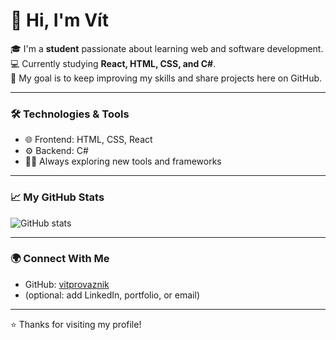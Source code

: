 # 👋 Hi, I'm Vít

🎓 I'm a **student** passionate about learning web and software development.  
💻 Currently studying **React, HTML, CSS, and C#**.  
🚀 My goal is to keep improving my skills and share projects here on GitHub.  

---

### 🛠️ Technologies & Tools
- 🌐 Frontend: HTML, CSS, React
- ⚙️ Backend: C#
- 🧑‍💻 Always exploring new tools and frameworks

---

### 📈 My GitHub Stats
![GitHub stats](https://github-readme-stats.vercel.app/api?username=vitprovaznik&show_icons=true&theme=tokyonight)

---

### 🌍 Connect With Me
- GitHub: [vitprovaznik](https://github.com/vitprovaznik)
- (optional: add LinkedIn, portfolio, or email)

---

⭐️ Thanks for visiting my profile!

